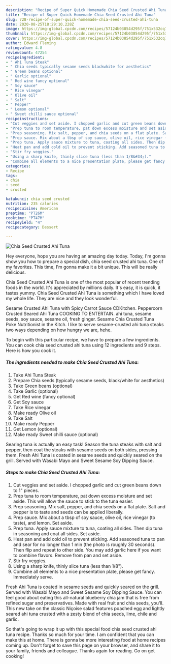 ```yaml
---
description: "Recipe of Super Quick Homemade Chia Seed Crusted Ahi Tuna"
title: "Recipe of Super Quick Homemade Chia Seed Crusted Ahi Tuna"
slug: 728-recipe-of-super-quick-homemade-chia-seed-crusted-ahi-tuna
date: 2020-08-25T18:29:10.228Z
image: https://img-global.cpcdn.com/recipes/57124b03854d295f/751x532cq70/chia-seed-crusted-ahi-tuna-recipe-main-photo.jpg
thumbnail: https://img-global.cpcdn.com/recipes/57124b03854d295f/751x532cq70/chia-seed-crusted-ahi-tuna-recipe-main-photo.jpg
cover: https://img-global.cpcdn.com/recipes/57124b03854d295f/751x532cq70/chia-seed-crusted-ahi-tuna-recipe-main-photo.jpg
author: Edward Fleming
ratingvalue: 4.8
reviewcount: 47254
recipeingredient:
- " Ahi Tuna Steak"
- " Chia seeds typically sesame seeds blackwhite for aesthetics"
- " Green beans optional"
- " Garlic optional"
- " Red wine fancy optional"
- " Soy sauce"
- " Rice vinegar"
- " Olive oil"
- " Salt"
- " Pepper"
- " Lemon optional"
- " Sweet chilli sauce optional"
recipeinstructions:
- "Cut veggies and set aside. I chopped garlic and cut green beans down to 1&#34; pieces."
- "Prep tuna to room temperature, pat down excess moisture and set aside. This will allow the sauce to stick to the tuna easier."
- "Prep seasoning. Mix salt, pepper, and chia seeds on a flat plate. Salt and pepper is to taste and seeds can be applied liberally."
- "Prep sauce. Mix about a tbsp of soy sauce, olive oil, rice vinegar (to taste), and lemon. Set aside."
- "Prep tuna. Apply sauce mixture to tuna, coating all sides. Then dip tuna in seasoning and coat all sides. Set aside."
- "Heat pan and add cold oil to prevent sticking. Add seasoned tuna to pan and sear for no longer than 1 min (the photo is roughly 30 seconds). Then flip and repeat to other side. You may add garlic here if you want to combine flavors. Remove from pan and set aside."
- "Stir fry veggies."
- "Using a sharp knife, thinly slice tuna (less than 1/8&#34;)."
- "Combine all elements to a nice presentation plate, please get fancy. Immediately serve."
categories:
- Recipe
tags:
- chia
- seed
- crusted

katakunci: chia seed crusted 
nutrition: 235 calories
recipecuisine: American
preptime: "PT26M"
cooktime: "PT47M"
recipeyield: "4"
recipecategory: Dessert

---
```



![Chia Seed Crusted Ahi Tuna](https://img-global.cpcdn.com/recipes/57124b03854d295f/751x532cq70/chia-seed-crusted-ahi-tuna-recipe-main-photo.jpg)

Hey everyone, hope you are having an amazing day today. Today, I'm gonna show you how to prepare a special dish, chia seed crusted ahi tuna. One of my favorites. This time, I'm gonna make it a bit unique. This will be really delicious.

Chia Seed Crusted Ahi Tuna is one of the most popular of recent trending foods in the world. It's appreciated by millions daily. It's easy, it is quick, it tastes yummy. Chia Seed Crusted Ahi Tuna is something which I have loved my whole life. They are nice and they look wonderful.

Sesame Crusted Ahi Tuna with Spicy Carrot Sauce CDKitchen. Peppercorn Crusted Seared Ahi Tuna COOKING TO ENTERTAIN. ahi tuna, sesame seeds, soy sauce, sesame oil, fresh ginger. Sesame Chia Crusted Tuna Poke Nutritionist in the Kitch. I like to serve sesame-crusted ahi tuna steaks two ways depending on how hungry we are, hehe.


To begin with this particular recipe, we have to prepare a few ingredients. You can cook chia seed crusted ahi tuna using 12 ingredients and 9 steps. Here is how you cook it.

<!--inarticleads1-->

##### The ingredients needed to make Chia Seed Crusted Ahi Tuna:

1. Take  Ahi Tuna Steak
1. Prepare  Chia seeds (typically sesame seeds, black/white for aesthetics)
1. Take  Green beans (optional)
1. Take  Garlic (optional)
1. Get  Red wine (fancy optional)
1. Get  Soy sauce
1. Take  Rice vinegar
1. Make ready  Olive oil
1. Take  Salt
1. Make ready  Pepper
1. Get  Lemon (optional)
1. Make ready  Sweet chilli sauce (optional)


Searing tuna is actually an easy task! Season the tuna steaks with salt and pepper, then coat the steaks with sesame seeds on both sides, pressing them. Fresh Ahi Tuna is coated in sesame seeds and quickly seared on the grill. Served with Wasabi Mayo and Sweet Sesame Soy Dipping Sauce. 

<!--inarticleads2-->

##### Steps to make Chia Seed Crusted Ahi Tuna:

1. Cut veggies and set aside. I chopped garlic and cut green beans down to 1&#34; pieces.
1. Prep tuna to room temperature, pat down excess moisture and set aside. This will allow the sauce to stick to the tuna easier.
1. Prep seasoning. Mix salt, pepper, and chia seeds on a flat plate. Salt and pepper is to taste and seeds can be applied liberally.
1. Prep sauce. Mix about a tbsp of soy sauce, olive oil, rice vinegar (to taste), and lemon. Set aside.
1. Prep tuna. Apply sauce mixture to tuna, coating all sides. Then dip tuna in seasoning and coat all sides. Set aside.
1. Heat pan and add cold oil to prevent sticking. Add seasoned tuna to pan and sear for no longer than 1 min (the photo is roughly 30 seconds). Then flip and repeat to other side. You may add garlic here if you want to combine flavors. Remove from pan and set aside.
1. Stir fry veggies.
1. Using a sharp knife, thinly slice tuna (less than 1/8&#34;).
1. Combine all elements to a nice presentation plate, please get fancy. Immediately serve.


Fresh Ahi Tuna is coated in sesame seeds and quickly seared on the grill. Served with Wasabi Mayo and Sweet Sesame Soy Dipping Sauce. You can feel good about eating this all-natural blueberry chia jam that is free from refined sugar and preservatives. Made with real fruit and chia seeds, you&#39;ll. This new take on the classic Niçoise salad features poached egg and lightly seared ahi tuna crusted with a zesty blend of chia seeds, lime, chile and garlic. 

So that's going to wrap it up with this special food chia seed crusted ahi tuna recipe. Thanks so much for your time. I am confident that you can make this at home. There is gonna be more interesting food at home recipes coming up. Don't forget to save this page on your browser, and share it to your family, friends and colleague. Thanks again for reading. Go on get cooking!
